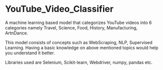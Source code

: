 # YouTube_Video_Classifier
A machine learning based model that categorizes YouTube videos into 6 categories namely Travel, Science, Food, History, Manufacturing, ArtnDance.

This model consists of concepts such as WebScraping, NLP, Supervised Learning.
Having a basic knowledge on above mentioned topics would help you understand it better.

Libraries used are Selenium, Scikit-learn, Webdriver, numpy, pandas etc.
